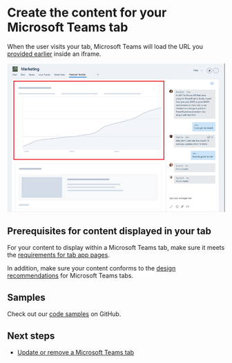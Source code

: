 ﻿# Create the content for your Microsoft Teams tab

When the user visits your tab, Microsoft Teams will load the URL you [provided earlier](createtabconfigui.md) inside an iframe.

!["Tab with iframed content highlighted."](images/tab_contentui.png)

## Prerequisites for content displayed in your tab

For your content to display within a Microsoft Teams tab, make sure it meets the [requirements for tab app pages](tabprerequisites.md).

In addition, make sure your content conforms to the [design recommendations](design.md) for Microsoft Teams tabs.

## Samples

Check out our [code samples](samples.md) on GitHub.

## Next steps

* [Update or remove a Microsoft Teams tab](updateremovetab.md)

